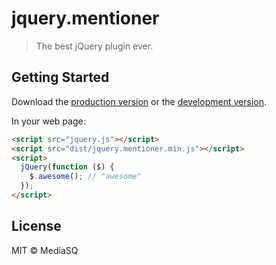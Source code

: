 # jquery.mentioner

> The best jQuery plugin ever.


## Getting Started

Download the [production version][min] or the [development version][max].

[min]: https://raw.githubusercontent.com/mediasq/jquery-jquerymentioner/master/dist/jquery.mentioner.min.js
[max]: https://raw.githubusercontent.com/mediasq/jquery-jquerymentioner/master/dist/jquery.mentioner.js

In your web page:

```html
<script src="jquery.js"></script>
<script src="dist/jquery.mentioner.min.js"></script>
<script>
  jQuery(function ($) {
    $.awesome(); // "awesome"
  });
</script>
```


## License

MIT © MediaSQ

